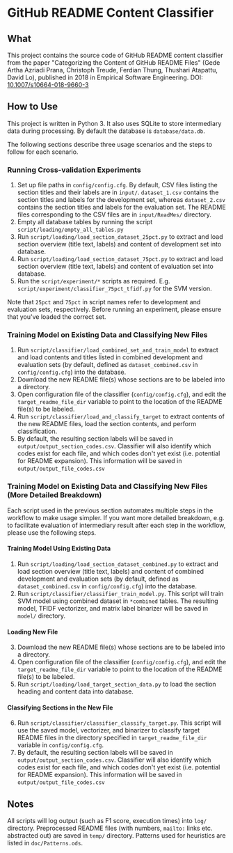 # GitHub README Content Classifier

## What
This project contains the source code of GitHub README content classifier from the paper "Categorizing the Content of GitHub README Files" (Gede Artha Azriadi Prana, Christoph Treude, Ferdian Thung, Thushari Atapattu, David Lo), published in 2018 in Empirical Software Engineering. DOI: [10.1007/s10664-018-9660-3](https://link.springer.com/article/10.1007%2Fs10664-018-9660-3)

## How to Use
This project is written in Python 3. It also uses SQLite to store intermediary data during processing. By default the database is  `database/data.db`.

The following sections describe three usage scenarios and the steps to follow for each scenario.

### Running Cross-validation Experiments
1. Set up file paths in `config/config.cfg`. By default, CSV files listing the section titles and their labels are in `input/`. `dataset_1.csv` contains the section titles and labels for the development set, whereas `dataset_2.csv` contains the section titles and labels for the evaluation set. The README files corresponding to the CSV files are in `input/ReadMes/` directory. 
2. Empty all database tables by running the script `script/loading/empty_all_tables.py`
3. Run `script/loading/load_section_dataset_25pct.py` to extract and load section overview (title text, labels) and content of development set into database.
4. Run `script/loading/load_section_dataset_75pct.py` to extract and load section overview (title text, labels) and content of evaluation set into database. 
5. Run the `script/experiment/*` scripts as required. E.g. `script/experiment/classifier_75pct_tfidf.py` for the SVM version. 

Note that `25pct` and `75pct` in script names refer to development and evaluation sets, respectively. Before running an experiment, please ensure that you've loaded the correct set.

### Training Model on Existing Data and Classifying New Files
1. Run `script/classifier/load_combined_set_and_train_model` to extract and load contents and titles listed in combined development and evaluation sets (by default, defined as `dataset_combined.csv` in `config/config.cfg`) into the database.
2. Download the new README file(s) whose sections are to be labeled into a directory.
3. Open configuration file of the classifier (`config/config.cfg`), and edit the `target_readme_file_dir` variable to point to the location of the README file(s) to be labeled.
3. Run `script/classifier/load_and_classify_target` to extract contents of the new README files, load the section contents, and perform classification.
4. By default, the resulting section labels will be saved in `output/output_section_codes.csv`. Classifier will also identify which codes exist for each file, and which codes don't yet exist (i.e. potential for README expansion). This information will be saved in `output/output_file_codes.csv`

### Training Model on Existing Data and Classifying New Files (More Detailed Breakdown)
Each script used in the previous section automates multiple steps in the workflow to make usage simpler. If you want more detailed breakdown, e.g. to facilitate evaluation of intermediary result after each step in the workflow, please use the following steps.

#### Training Model Using Existing Data
1. Run `script/loading/load_section_dataset_combined.py` to extract and load section overview (title text, labels) and content of combined development and evaluation sets (by default, defined as `dataset_combined.csv` in `config/config.cfg`) into the database. 
2. Run `script/classifier/classifier_train_model.py`. This script will train SVM model using combined dataset in `*combined` tables. The resulting model, TFIDF vectorizer, and matrix label binarizer will be saved in `model/` directory.
#### Loading New File
3. Download the new README file(s) whose sections are to be labeled into a directory.
4. Open configuration file of the classifier (`config/config.cfg`), and edit the `target_readme_file_dir` variable to point to the location of the README file(s) to be labeled.
5. Run `script/loading/load_target_section_data.py` to load the section heading and content data into database.
#### Classifying Sections in the New File
6. Run `script/classifier/classifier_classify_target.py`. This script will use the saved model, vectorizer, and binarizer to classify target README files in the directory specified in `target_readme_file_dir` variable in `config/config.cfg`. 
7. By default, the resulting section labels will be saved in `output/output_section_codes.csv`. Classifier will also identify which codes exist for each file, and which codes don't yet exist (i.e. potential for README expansion). This information will be saved in `output/output_file_codes.csv`

## Notes
All scripts will log output (such as F1 score, execution times) into `log/` directory. Preprocessed README files (with numbers, `mailto:` links etc. abstracted out) are saved in `temp/` directory. Patterns used for heuristics are listed in `doc/Patterns.ods`.
